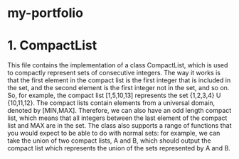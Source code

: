 # my-portfolio
# 1. CompactList
This file contains the implementation of a class CompactList, which is used to compactly represent sets of consecutive integers. The way it works is that the first element in the compact list is the first integer that is included in the set, and the second element is the first integer not in the set, and so on. So, for example, the compact list [1,5,10,13] represents the set {1,2,3,4} U {10,11,12}. The compact lists contain elements from a universal domain, denoted by [MIN,MAX]. Therefore, we can also have an odd length compact list, which means that all integers between the last element of the compact list and MAX are in the set.
The class also supports a range of functions that you would expect to be able to do with normal sets: for example, we can take the union of two compact lists, A and B, which should output the compact list which represents the union of the sets represented by A and B.
